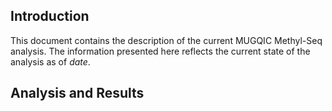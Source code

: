 Introduction
------------

This document contains the description of the current MUGQIC Methyl-Seq analysis. The information presented here reflects the current state of the analysis as of $date$.


Analysis and Results
--------------------
